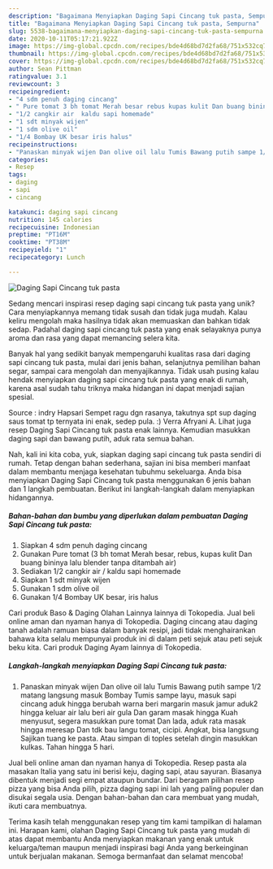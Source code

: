 ```yaml
---
description: "Bagaimana Menyiapkan Daging Sapi Cincang tuk pasta, Sempurna"
title: "Bagaimana Menyiapkan Daging Sapi Cincang tuk pasta, Sempurna"
slug: 5538-bagaimana-menyiapkan-daging-sapi-cincang-tuk-pasta-sempurna
date: 2020-10-11T05:17:21.922Z
image: https://img-global.cpcdn.com/recipes/bde4d68bd7d2fa68/751x532cq70/daging-sapi-cincang-tuk-pasta-foto-resep-utama.jpg
thumbnail: https://img-global.cpcdn.com/recipes/bde4d68bd7d2fa68/751x532cq70/daging-sapi-cincang-tuk-pasta-foto-resep-utama.jpg
cover: https://img-global.cpcdn.com/recipes/bde4d68bd7d2fa68/751x532cq70/daging-sapi-cincang-tuk-pasta-foto-resep-utama.jpg
author: Sean Pittman
ratingvalue: 3.1
reviewcount: 3
recipeingredient:
- "4 sdm penuh daging cincang"
- " Pure tomat 3 bh tomat Merah besar rebus kupas kulit Dan buang bininya lalu blender tanpa ditambah air"
- "1/2 cangkir air  kaldu sapi homemade"
- "1 sdt minyak wijen"
- "1 sdm olive oil"
- "1/4 Bombay UK besar iris halus"
recipeinstructions:
- "Panaskan minyak wijen Dan olive oil lalu Tumis Bawang putih sampe 1/2 matang langsung masuk Bombay Tumis sampe layu, masuk sapi cincang aduk hingga berubah warna beri margarin masuk jamur aduk2 hingga keluar air lalu beri air gula Dan garam masak hingga Kuah menyusut, segera masukkan pure tomat Dan lada, aduk rata masak hingga meresap Dan tdk bau langu tomat, cicipi. Angkat, bisa langsung Sajikan tuang ke pasta. Atau simpan di toples setelah dingin masukkan kulkas. Tahan hingga 5 hari."
categories:
- Resep
tags:
- daging
- sapi
- cincang

katakunci: daging sapi cincang 
nutrition: 145 calories
recipecuisine: Indonesian
preptime: "PT16M"
cooktime: "PT38M"
recipeyield: "1"
recipecategory: Lunch

---
```



![Daging Sapi Cincang tuk pasta](https://img-global.cpcdn.com/recipes/bde4d68bd7d2fa68/751x532cq70/daging-sapi-cincang-tuk-pasta-foto-resep-utama.jpg)

Sedang mencari inspirasi resep daging sapi cincang tuk pasta yang unik? Cara menyiapkannya memang tidak susah dan tidak juga mudah. Kalau keliru mengolah maka hasilnya tidak akan memuaskan dan bahkan tidak sedap. Padahal daging sapi cincang tuk pasta yang enak selayaknya punya aroma dan rasa yang dapat memancing selera kita.

Banyak hal yang sedikit banyak mempengaruhi kualitas rasa dari daging sapi cincang tuk pasta, mulai dari jenis bahan, selanjutnya pemilihan bahan segar, sampai cara mengolah dan menyajikannya. Tidak usah pusing kalau hendak menyiapkan daging sapi cincang tuk pasta yang enak di rumah, karena asal sudah tahu triknya maka hidangan ini dapat menjadi sajian spesial.

Source : indry Hapsari Sempet ragu dgn rasanya, takutnya spt sup daging saus tomat tp ternyata ini enak, sedep pula. :) Verra Afryani A. Lihat juga resep Daging Sapi Cincang tuk pasta enak lainnya. Kemudian masukkan daging sapi dan bawang putih, aduk rata semua bahan.


Nah, kali ini kita coba, yuk, siapkan daging sapi cincang tuk pasta sendiri di rumah. Tetap dengan bahan sederhana, sajian ini bisa memberi manfaat dalam membantu menjaga kesehatan tubuhmu sekeluarga. Anda bisa menyiapkan Daging Sapi Cincang tuk pasta menggunakan 6 jenis bahan dan 1 langkah pembuatan. Berikut ini langkah-langkah dalam menyiapkan hidangannya.

<!--inarticleads1-->

##### Bahan-bahan dan bumbu yang diperlukan dalam pembuatan Daging Sapi Cincang tuk pasta:

1. Siapkan 4 sdm penuh daging cincang
1. Gunakan  Pure tomat (3 bh tomat Merah besar, rebus, kupas kulit Dan buang bininya lalu blender tanpa ditambah air)
1. Sediakan 1/2 cangkir air / kaldu sapi homemade
1. Siapkan 1 sdt minyak wijen
1. Gunakan 1 sdm olive oil
1. Gunakan 1/4 Bombay UK besar, iris halus


Cari produk Baso &amp; Daging Olahan Lainnya lainnya di Tokopedia. Jual beli online aman dan nyaman hanya di Tokopedia. Daging cincang atau daging tanah adalah ramuan biasa dalam banyak resipi, jadi tidak menghairankan bahawa kita selalu mempunyai produk ini di dalam peti sejuk atau peti sejuk beku kita. Cari produk Daging Ayam lainnya di Tokopedia. 

<!--inarticleads2-->

##### Langkah-langkah menyiapkan Daging Sapi Cincang tuk pasta:

1. Panaskan minyak wijen Dan olive oil lalu Tumis Bawang putih sampe 1/2 matang langsung masuk Bombay Tumis sampe layu, masuk sapi cincang aduk hingga berubah warna beri margarin masuk jamur aduk2 hingga keluar air lalu beri air gula Dan garam masak hingga Kuah menyusut, segera masukkan pure tomat Dan lada, aduk rata masak hingga meresap Dan tdk bau langu tomat, cicipi. Angkat, bisa langsung Sajikan tuang ke pasta. Atau simpan di toples setelah dingin masukkan kulkas. Tahan hingga 5 hari.


Jual beli online aman dan nyaman hanya di Tokopedia. Resep pasta ala masakan Italia yang satu ini berisi keju, daging sapi, atau sayuran. Biasanya dibentuk menjadi segi empat ataupun bundar. Dari beragam pilihan resep pizza yang bisa Anda pilih, pizza daging sapi ini lah yang paling populer dan disukai segala usia. Dengan bahan-bahan dan cara membuat yang mudah, ikuti cara membuatnya. 

Terima kasih telah menggunakan resep yang tim kami tampilkan di halaman ini. Harapan kami, olahan Daging Sapi Cincang tuk pasta yang mudah di atas dapat membantu Anda menyiapkan makanan yang enak untuk keluarga/teman maupun menjadi inspirasi bagi Anda yang berkeinginan untuk berjualan makanan. Semoga bermanfaat dan selamat mencoba!
